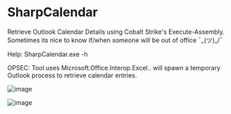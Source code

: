 # SharpCalendar
Retrieve Outlook Calendar Details using Cobalt Strike's Execute-Assembly. 
Sometimes its nice to know if/when someone will be out of office ¯\_(ツ)_/¯ 

Help: SharpCalendar.exe -h

OPSEC: Tool uses Microsoft.Office.Interop.Excel.. will spawn a temporary Outlook process to retrieve calendar entries.

![image](https://user-images.githubusercontent.com/1459500/136432720-a900442d-020d-45da-8408-abdcc385a2b0.png)

![image](https://user-images.githubusercontent.com/1459500/136433104-e1eb2a26-9f7f-4baf-9bd9-0faa6ef4c871.png)
